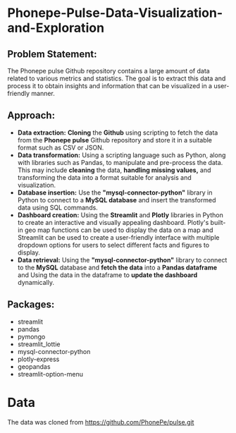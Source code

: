 # Phonepe-Pulse-Data-Visualization-and-Exploration

## Problem Statement:

The Phonepe pulse Github repository contains a large amount of data related to various metrics and statistics. The goal is to extract this data and process it to obtain insights and information that can be visualized in a user-friendly manner.

## Approach:
* **Data extraction:** **Cloning** the **Github** using scripting to fetch the data from the **Phonepe pulse** Github repository and store it in a suitable format such as CSV
or JSON.
* **Data transformation:** Using a scripting language such as Python, along with libraries such as Pandas, to manipulate and pre-process the data. This may include **cleaning** the data, **handling missing values,** and transforming the data into a format suitable for analysis and visualization.
* **Database insertion:** Use the **"mysql-connector-python"** library in Python to connect to a **MySQL database** and insert the transformed data using SQL commands.
* **Dashboard creation:** Using the **Streamlit** and **Plotly** libraries in Python to create an interactive and visually appealing dashboard. Plotly's built-in geo map functions can be used to display the data on a map and Streamlit can be used to create a user-friendly interface with multiple dropdown options for users to select different facts and figures to display.
* **Data retrieval:** Using the **"mysql-connector-python"** library to connect to the **MySQL** database and **fetch the data** into a **Pandas dataframe** and Using the data in the dataframe to **update the dashboard** dynamically.

## Packages:
* streamlit
* pandas
* pymongo
* streamlit_lottie
* mysql-connector-python
* plotly-express
* geopandas
* streamlit-option-menu

# Data
The data was cloned from https://github.com/PhonePe/pulse.git

